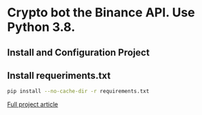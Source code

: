 # Crypto bot the Binance API. Use Python 3.8.

## Install and Configuration Project

## Install requeriments.txt

```bash
pip install --no-cache-dir -r requirements.txt
```

[Full project article](https://dev.to/nicolasbonnici/how-to-build-a-crypto-bot-with-python-3-and-the-binance-api-part-1-1864)
